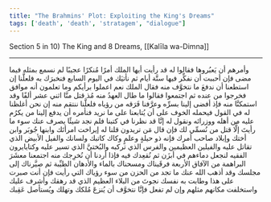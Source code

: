 ```yaml
---
title: "The Brahmins' Plot: Exploiting the King's Dreams"
tags: ['death', 'death', 'stratagem', "dialogue"]
---
```


 Section 5 in 10) The King and 8 Dreams, [[Kalīla wa-Dimna]]

---
وأمرهم أن يَعبُروها فقالوا له قد رأيت أيها الملك أمرًا مُنكرًا عجيبًا لم نسمع بمثله فيما مضى فإن أحببت أن نفكِّر فيها ستَّة أيام ثم نأتيَك في اليوم السابع فنخبرَك به فلعلَّنا  إن استطعنا  أن ندفعَ ما نتخوَّف منه  فقال الملك نعم اعملوا برأيكم وما تعلمون أنه موافق فخرجوا من عنده ثم اجتمعوا فقالوا ما طال العهدُ منه مُذ قتل منَّا اثني عشر ألفًا وقد استمكنَّا منه فإذ أفضى إلينا بسرِّه وعرَّفنا فَرَقه من رؤياه فلعلَّنا ننتقم منه إن نحن أغلظنا له في القول فيحمله الخوف على أن يُتابعنا على ما نريد فنأمره أن يدفع إلينا من يكرُم عليه من أهله ووزرائه ونقول له إنَّا قد نظرنا في كتبنا فلم نجد شيئًا يصرف عنك سوء ما رأيتَ إلَّا قتل من نُسمِّي لك فإن قال مَن تريدون قلنا له إيراخت امرأتَك وابنها جُوبَر وابن أختك وإبلاد صاحب أمرك  فإنه ذو حيلةٍ وعلمٍ  وكاك كاتبك ولسانك والفيل الأبيض الذي تقاتل عليه والفيلين العظيمين والفرس الذي تركبه والبُختيَّ الذي تسير عليه وكتايايرون الفقيه لنجعل دماءهم في أبزَن ثم نُقعِدك فيه فإذا أردنا أن نُخرِجك منه اجتمعنا معشَرَ البراهمة من الآفاق الأربعة فرقَيناك ومسحناك بالماء والأدهان الطيِّبة ثم صيَّرناك إلى مجلسك وقد أذهب الله عنك ما تجد من الحزن من سوء رؤياك التي رأيت فإن أنت صبرت على هذا وطابت به نفسك نجوتَ من البلاء العظيم الذي قد رهقك وأشرف عليك واستخلفت مكانهم مثلهم وإن لم تفعل فإنَّا نتخوَّف أن يُنزعَ مُلكك وتهلك ويُستأصل عَقِبك
